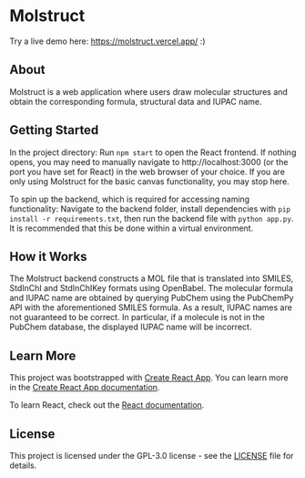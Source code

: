# Molstruct

Try a live demo here: https://molstruct.vercel.app/ :)

## About

Molstruct is a web application where users draw molecular structures and obtain the corresponding formula, structural data and IUPAC name.

## Getting Started

In the project directory: Run `npm start` to open the React frontend. If nothing opens, you may need to manually navigate to http://localhost:3000 (or the port you have set for React) in the web browser of your choice. If you are only using Molstruct for the basic canvas functionality, you may stop here.

To spin up the backend, which is required for accessing naming functionality: Navigate to the backend folder, install dependencies with `pip install -r requirements.txt`, then run the backend file with `python app.py`. It is recommended that this be done within a virtual environment.

## How it Works

The Molstruct backend constructs a MOL file that is translated into SMILES, StdInChI and StdInChIKey formats using OpenBabel. The molecular formula and IUPAC name are obtained by querying PubChem using the PubChemPy API with the aforementioned SMILES formula. As a result, IUPAC names are not guaranteed to be correct. In particular, if a molecule is not in the PubChem database, the displayed IUPAC name will be incorrect.

## Learn More

This project was bootstrapped with [Create React App](https://github.com/facebook/create-react-app). You can learn more in the [Create React App documentation](https://facebook.github.io/create-react-app/docs/getting-started).

To learn React, check out the [React documentation](https://reactjs.org/).

## License

This project is licensed under the GPL-3.0 license - see the [LICENSE](LICENSE) file for details.

